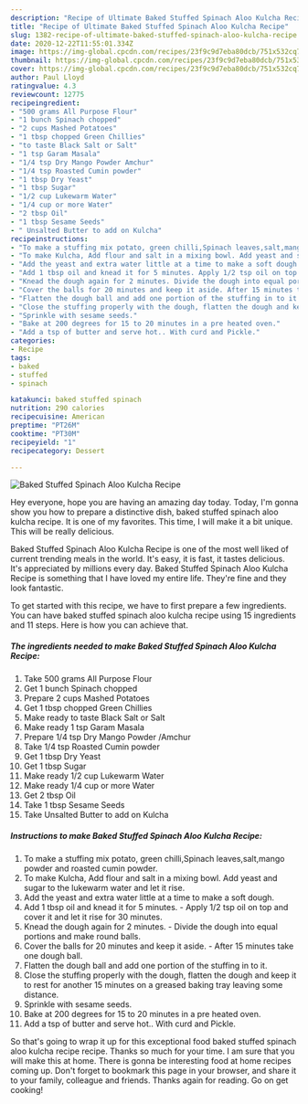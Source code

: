 ```yaml
---
description: "Recipe of Ultimate Baked Stuffed Spinach Aloo Kulcha Recipe"
title: "Recipe of Ultimate Baked Stuffed Spinach Aloo Kulcha Recipe"
slug: 1382-recipe-of-ultimate-baked-stuffed-spinach-aloo-kulcha-recipe
date: 2020-12-22T11:55:01.334Z
image: https://img-global.cpcdn.com/recipes/23f9c9d7eba80dcb/751x532cq70/baked-stuffed-spinach-aloo-kulcha-recipe-recipe-main-photo.jpg
thumbnail: https://img-global.cpcdn.com/recipes/23f9c9d7eba80dcb/751x532cq70/baked-stuffed-spinach-aloo-kulcha-recipe-recipe-main-photo.jpg
cover: https://img-global.cpcdn.com/recipes/23f9c9d7eba80dcb/751x532cq70/baked-stuffed-spinach-aloo-kulcha-recipe-recipe-main-photo.jpg
author: Paul Lloyd
ratingvalue: 4.3
reviewcount: 12775
recipeingredient:
- "500 grams All Purpose Flour"
- "1 bunch Spinach chopped"
- "2 cups Mashed Potatoes"
- "1 tbsp chopped Green Chillies"
- "to taste Black Salt or Salt"
- "1 tsp Garam Masala"
- "1/4 tsp Dry Mango Powder Amchur"
- "1/4 tsp Roasted Cumin powder"
- "1 tbsp Dry Yeast"
- "1 tbsp Sugar"
- "1/2 cup Lukewarm Water"
- "1/4 cup or more Water"
- "2 tbsp Oil"
- "1 tbsp Sesame Seeds"
- " Unsalted Butter to add on Kulcha"
recipeinstructions:
- "To make a stuffing mix potato, green chilli,Spinach leaves,salt,mango powder and roasted cumin powder."
- "To make Kulcha, Add flour and salt in a mixing bowl. Add yeast and sugar to the lukewarm water and let it rise."
- "Add the yeast and extra water little at a time to make a soft dough."
- "Add 1 tbsp oil and knead it for 5 minutes. Apply 1/2 tsp oil on top and cover it and let it rise for 30 minutes."
- "Knead the dough again for 2 minutes. Divide the dough into equal portions and make round balls."
- "Cover the balls for 20 minutes and keep it aside. After 15 minutes take one dough ball."
- "Flatten the dough ball and add one portion of the stuffing in to it."
- "Close the stuffing properly with the dough, flatten the dough and keep it to rest for another 15 minutes on a greased baking tray leaving some distance."
- "Sprinkle with sesame seeds."
- "Bake at 200 degrees for 15 to 20 minutes in a pre heated oven."
- "Add a tsp of butter and serve hot.. With curd and Pickle."
categories:
- Recipe
tags:
- baked
- stuffed
- spinach

katakunci: baked stuffed spinach 
nutrition: 290 calories
recipecuisine: American
preptime: "PT26M"
cooktime: "PT30M"
recipeyield: "1"
recipecategory: Dessert

---
```



![Baked Stuffed Spinach Aloo Kulcha Recipe](https://img-global.cpcdn.com/recipes/23f9c9d7eba80dcb/751x532cq70/baked-stuffed-spinach-aloo-kulcha-recipe-recipe-main-photo.jpg)

Hey everyone, hope you are having an amazing day today. Today, I'm gonna show you how to prepare a distinctive dish, baked stuffed spinach aloo kulcha recipe. It is one of my favorites. This time, I will make it a bit unique. This will be really delicious.



Baked Stuffed Spinach Aloo Kulcha Recipe is one of the most well liked of current trending meals in the world. It's easy, it is fast, it tastes delicious. It's appreciated by millions every day. Baked Stuffed Spinach Aloo Kulcha Recipe is something that I have loved my entire life. They're fine and they look fantastic.


To get started with this recipe, we have to first prepare a few ingredients. You can have baked stuffed spinach aloo kulcha recipe using 15 ingredients and 11 steps. Here is how you can achieve that.

<!--inarticleads1-->

##### The ingredients needed to make Baked Stuffed Spinach Aloo Kulcha Recipe:

1. Take 500 grams All Purpose Flour
1. Get 1 bunch Spinach chopped
1. Prepare 2 cups Mashed Potatoes
1. Get 1 tbsp chopped Green Chillies
1. Make ready to taste Black Salt or Salt
1. Make ready 1 tsp Garam Masala
1. Prepare 1/4 tsp Dry Mango Powder /Amchur
1. Take 1/4 tsp Roasted Cumin powder
1. Get 1 tbsp Dry Yeast
1. Get 1 tbsp Sugar
1. Make ready 1/2 cup Lukewarm Water
1. Make ready 1/4 cup or more Water
1. Get 2 tbsp Oil
1. Take 1 tbsp Sesame Seeds
1. Take  Unsalted Butter to add on Kulcha




<!--inarticleads2-->

##### Instructions to make Baked Stuffed Spinach Aloo Kulcha Recipe:

1. To make a stuffing mix potato, green chilli,Spinach leaves,salt,mango powder and roasted cumin powder.
1. To make Kulcha, Add flour and salt in a mixing bowl. Add yeast and sugar to the lukewarm water and let it rise.
1. Add the yeast and extra water little at a time to make a soft dough.
1. Add 1 tbsp oil and knead it for 5 minutes. - Apply 1/2 tsp oil on top and cover it and let it rise for 30 minutes.
1. Knead the dough again for 2 minutes. - Divide the dough into equal portions and make round balls.
1. Cover the balls for 20 minutes and keep it aside. - After 15 minutes take one dough ball.
1. Flatten the dough ball and add one portion of the stuffing in to it.
1. Close the stuffing properly with the dough, flatten the dough and keep it to rest for another 15 minutes on a greased baking tray leaving some distance.
1. Sprinkle with sesame seeds.
1. Bake at 200 degrees for 15 to 20 minutes in a pre heated oven.
1. Add a tsp of butter and serve hot.. With curd and Pickle.




So that's going to wrap it up for this exceptional food baked stuffed spinach aloo kulcha recipe recipe. Thanks so much for your time. I am sure that you will make this at home. There is gonna be interesting food at home recipes coming up. Don't forget to bookmark this page in your browser, and share it to your family, colleague and friends. Thanks again for reading. Go on get cooking!
